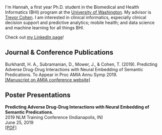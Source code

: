 I'm Hannah, a first year Ph.D. student in the Biomedical and Health Informatics (BHI) program at the [University of Washington](http://bime.uw.edu/). My advisor is [Trevor Cohen](http://bime.uw.edu/faculty/trevor-cohen/). 
I am interested in clinical informatics, especially clinical decision support and predictive analytics; mobile health; and data science and machine learning for all things BHI. 

Check out [my LinkedIn page](https://www.linkedin.com/in/hannahburkhardt/)!

## Journal & Conference Publications
Burkhardt, H. A., Subramanian, D., Mower, J., & Cohen, T. (2019). Predicting Adverse Drug-Drug Interactions with Neural Embedding of Semantic Predications. To Appear in Proc AMIA Annu Symp 2019.<br>[[Manuscript on AMIA conference website]](https://symposium2019.zerista.com/event/member/602035)

## Poster Presentations
**Predicting Adverse Drug-Drug Interactions with Neural Embedding of Semantic Predications.** <br>2019 NLM Training Conference (Indianapolis, IN)<br>June 25, 2019<br>[[PDF]](2019%20NLM%20Poster.pdf)
